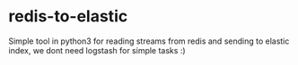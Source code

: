 # redis-to-elastic

Simple tool in python3 for reading streams from redis and sending to elastic index, we dont need logstash for simple tasks :)

